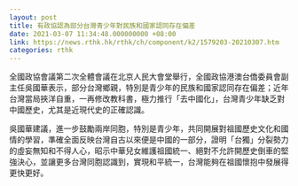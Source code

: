 ```yaml
---
layout: post
title: 有政協認為部分台灣青少年對民族和國家認同存在偏差
date: 2021-03-07 11:34:48.000000000 +08:00
link: https://news.rthk.hk/rthk/ch/component/k2/1579203-20210307.htm
categories: rthk
---
```


全國政協會議第二次全體會議在北京人民大會堂舉行，全國政協港澳台僑委員會副主任吳國華表示，部分台灣鄉親，特別是青少年的民族和國家認同存在偏差；近年台灣當局挾洋自重，一再修改教科書，極力推行「去中國化」，台灣青少年缺乏對中國歷史，尤其是近現代史的正確認識。

吳國華建議，進一步鼓勵兩岸同胞，特別是青少年，共同開展對祖國歷史文化和國情的學習，準確全面反映台灣自古以來便是中國的一部分，證明「台獨」分裂勢力的虛妄無知和不得人心，昭示中華兒女維護祖國統一、絕對不允許開歷史倒車的堅強決心，並讓更多台灣同胞認識到，實現和平統一，台灣能夠在祖國懷抱中發展得更快更好。
